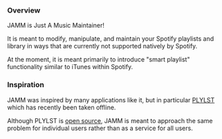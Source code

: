 ### Overview

JAMM is Just A Music Maintainer!

It is meant to modify, manipulate, and maintain your Spotify playlists and library in ways that are currently not supported natively by Spotify.

At the moment, it is meant primarily to introduce "smart playlist" functionality similar to iTunes within Spotify.

### Inspiration

JAMM was inspired by many applications like it, but in particular [PLYLST](https://plylst.app/) which has recently been taken offline.

Although PLYLST is [open source](https://github.com/Shpigford/plylst), JAMM is meant to approach the same problem for individual users rather than as a service for all users.

